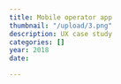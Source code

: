 ```yaml
---
title: Mobile operator app
thumbnail: "/upload/3.png"
description: UX case study
categories: []
year: 2018
date: 

---
```

